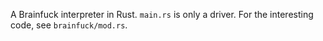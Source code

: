 A Brainfuck interpreter in Rust. `main.rs` is only a driver. For the interesting
code, see `brainfuck/mod.rs`.
